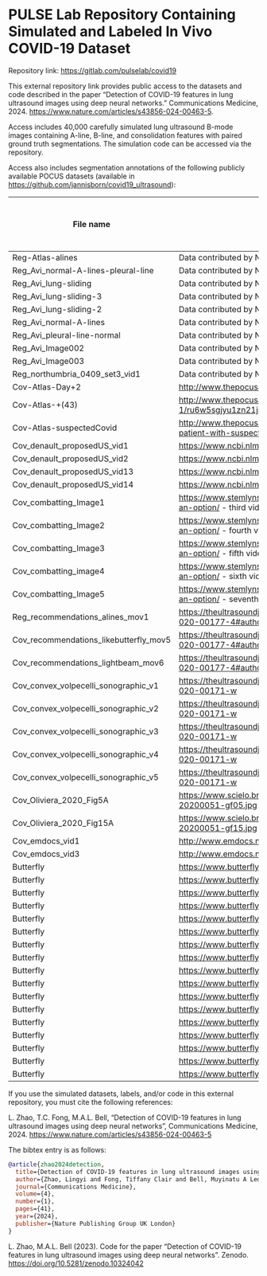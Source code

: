 # PULSE Lab Repository Containing Simulated and Labeled In Vivo COVID-19 Dataset

Repository link: https://gitlab.com/pulselab/covid19

This external repository link provides public access to the datasets and code described in the paper “Detection of COVID-19 features in lung ultrasound images using deep neural networks.” Communications Medicine, 2024. https://www.nature.com/articles/s43856-024-00463-5.

Access includes 40,000 carefully simulated lung ultrasound B-mode images containing A-line, B-line, and consolidation features with paired ground truth segmentations. The simulation code can be accessed via the repository. 

Access also includes segmentation annotations of the following publicly available POCUS datasets (available in https://github.com/jannisborn/covid19_ultrasound):

| File name                              | Source link                                                                                          | Feature       | File name prefix in the data folder |
|----------------------------------------|------------------------------------------------------------------------------------------------------|---------------|-------------------------------------|
| Reg-Atlas-alines                       | Data contributed by Northumbria Specialist Emergency Care Hospital                                   | Aline         | Reg_034                             |
| Reg_Avi_normal-A-lines-pleural-line    | Data contributed by Northumbria Specialist Emergency Care Hospital                                   | Aline         | Reg_133                             |
| Reg_Avi_lung-sliding                   | Data contributed by Northumbria Specialist Emergency Care Hospital                                   | Aline         | Reg_134                             |
| Reg_Avi_lung-sliding-3                 | Data contributed by Northumbria Specialist Emergency Care Hospital                                   | Aline         | Reg_135                             |
| Reg_Avi_lung-sliding-2                 | Data contributed by Northumbria Specialist Emergency Care Hospital                                   | Aline         | Reg_137                             |
| Reg_Avi_normal-A-lines                 | Data contributed by Northumbria Specialist Emergency Care Hospital                                   | Aline         | Reg_139                             |
| Reg_Avi_pleural-line-normal            | Data contributed by Northumbria Specialist Emergency Care Hospital                                   | Aline         | Reg_151                             |
| Reg_Avi_Image002                       | Data contributed by Northumbria Specialist Emergency Care Hospital                                   | Aline         | Reg_157                             |
| Reg_Avi_Image003                       | Data contributed by Northumbria Specialist Emergency Care Hospital                                   | Aline         | Reg_159                             |
| Reg_northumbria_0409_set3_vid1         | Data contributed by Northumbria Specialist Emergency Care Hospital                                   | Aline         | Reg_200                             |
| Cov-Atlas-Day+2                        | http://www.thepocusatlas.com/covid19 (Day2)                                                          | Bline         | Cov_025                             |
| Cov-Atlas-+(43)                        | http://www.thepocusatlas.com/covid19-1/ru6w5sgjyu1zn21jraypm2pfm0h6uf                                | Bline         | Cov_030                             |
| Cov-Atlas-suspectedCovid               | http://www.thepocusatlas.com/covid19-1/lung-us-findings-in-hypoxic-patient-with-suspected-covid19    | Bline         | Cov_036                             |
| Cov_denault_proposedUS_vid1            | https://www.ncbi.nlm.nih.gov/pmc/articles/PMC7241588/                                                | Bline         | Cov_293                             |
| Cov_denault_proposedUS_vid2            | https://www.ncbi.nlm.nih.gov/pmc/articles/PMC7241588/                                                | Bline         | Cov_294                             |
| Cov_denault_proposedUS_vid13           | https://www.ncbi.nlm.nih.gov/pmc/articles/PMC7241588/                                                | Bline         | Cov_299                             |
| Cov_denault_proposedUS_vid14           | https://www.ncbi.nlm.nih.gov/pmc/articles/PMC7241588/                                                | Bline         | Cov_300                             |
| Cov_combatting_Image1                  | https://www.stemlynsblog.org/combatting-covid19-is-lung-ultrasound-an-option/ - third video          | Bline         | Cov_126                             |
| Cov_combatting_Image2                  | https://www.stemlynsblog.org/combatting-covid19-is-lung-ultrasound-an-option/ - fourth video         | Bline         | Cov_127                             |
| Cov_combatting_Image3                  | https://www.stemlynsblog.org/combatting-covid19-is-lung-ultrasound-an-option/ - fifth video          | Bline         | Cov_129                             |
| Cov_combatting_image4                  | https://www.stemlynsblog.org/combatting-covid19-is-lung-ultrasound-an-option/ - sixth video          | Bline         | Cov_130                             |
| Cov_combatting_Image5                  | https://www.stemlynsblog.org/combatting-covid19-is-lung-ultrasound-an-option/ - seventh video        | Consolidation | Cov_131                             |
| Reg_recommendations_alines_mov1        | https://theultrasoundjournal.springeropen.com/articles/10.1186/s13089-020-00177-4#author-information | Aline         | Reg_255                             |
| Cov_recommendations_likebutterfly_mov5 | https://theultrasoundjournal.springeropen.com/articles/10.1186/s13089-020-00177-4#author-information | Consolidation | Cov_259                             |
| Cov_recommendations_lightbeam_mov6     | https://theultrasoundjournal.springeropen.com/articles/10.1186/s13089-020-00177-4#author-information | Bline         | Cov_260                             |
| Cov_convex_volpecelli_sonographic_v1   | https://theultrasoundjournal.springeropen.com/articles/10.1186/s13089-020-00171-w                    | Bline         | Cov_288                             |
| Cov_convex_volpecelli_sonographic_v2   | https://theultrasoundjournal.springeropen.com/articles/10.1186/s13089-020-00171-w                    | Bline         | Cov_289                             |
| Cov_convex_volpecelli_sonographic_v3   | https://theultrasoundjournal.springeropen.com/articles/10.1186/s13089-020-00171-w                    | Bline         | Cov_290                             |
| Cov_convex_volpecelli_sonographic_v4   | https://theultrasoundjournal.springeropen.com/articles/10.1186/s13089-020-00171-w                    | Bline         | Cov_291                             |
| Cov_convex_volpecelli_sonographic_v5   | https://theultrasoundjournal.springeropen.com/articles/10.1186/s13089-020-00171-w                    | Bline         | Cov_292                             |
| Cov_Oliviera_2020_Fig5A                | https://www.scielo.br/img/revistas/rb/v53n4//0100-3984-rb-20200051-gf05.jpg                          | Bline         | Cov_364                             |
| Cov_Oliviera_2020_Fig15A               | https://www.scielo.br/img/revistas/rb/v53n4//0100-3984-rb-20200051-gf15.jpg                          | Bline         | Cov_366                             |
| Cov_emdocs_vid1                        | http://www.emdocs.net/wp-content/uploads/2020/04/R-apex-1.gif                                        | Bline         | Cov_373                             |
| Cov_emdocs_vid3                        | http://www.emdocs.net/wp-content/uploads/2020/04/unnamed.gif                                         | Bline         | Cov_375                             |
| Butterfly                              | https://www.butterflynetwork.com/covid19/covid-19-ultrasound-gallery                                 | Bline         | Cov_003                             |
| Butterfly                              | https://www.butterflynetwork.com/covid19/covid-19-ultrasound-gallery                                 | Aline         | Reg_004                             |
| Butterfly                              | https://www.butterflynetwork.com/covid19/covid-19-ultrasound-gallery                                 | Bline         | Cov_006                             |
| Butterfly                              | https://www.butterflynetwork.com/covid19/covid-19-ultrasound-gallery                                 | Bline         | Cov_007                             |
| Butterfly                              | https://www.butterflynetwork.com/covid19/covid-19-ultrasound-gallery                                 | Bline         | Cov_008                             |
| Butterfly                              | https://www.butterflynetwork.com/covid19/covid-19-ultrasound-gallery                                 | Consolidation | Cov_009                             |
| Butterfly                              | https://www.butterflynetwork.com/covid19/covid-19-ultrasound-gallery                                 | Consolidation | Cov_010                             |
| Butterfly                              | https://www.butterflynetwork.com/covid19/covid-19-ultrasound-gallery                                 | Consolidation | Cov_011                             |
| Butterfly                              | https://www.butterflynetwork.com/covid19/covid-19-ultrasound-gallery                                 | Consolidation | Cov_013                             |
| Butterfly                              | https://www.butterflynetwork.com/covid19/covid-19-ultrasound-gallery                                 | Bline         | Cov_014                             |
| Butterfly                              | https://www.butterflynetwork.com/covid19/covid-19-ultrasound-gallery                                 | Bline         | Cov_015                             |
| Butterfly                              | https://www.butterflynetwork.com/covid19/covid-19-ultrasound-gallery                                 | Bline         | Cov_016                             |
| Butterfly                              | https://www.butterflynetwork.com/covid19/covid-19-ultrasound-gallery                                 | Bline         | Cov_018                             |
| Butterfly                              | https://www.butterflynetwork.com/covid19/covid-19-ultrasound-gallery                                 | Bline         | Cov_019                             |
| Butterfly                              | https://www.butterflynetwork.com/covid19/covid-19-ultrasound-gallery                                 | Bline         | Cov_020                             |
| Butterfly                              | https://www.butterflynetwork.com/covid19/covid-19-ultrasound-gallery                                 | Bline         | Cov_021                             |
| Butterfly                              | https://www.butterflynetwork.com/covid19/covid-19-ultrasound-gallery                                 | Bline         | Cov_022                             |

If you use the simulated datasets, labels, and/or code in this external repository, you must cite the following references:

L. Zhao, T.C. Fong, M.A.L. Bell, “Detection of COVID-19 features in lung ultrasound images using deep neural networks”, Communications Medicine, 2024. https://www.nature.com/articles/s43856-024-00463-5

The bibtex entry is as follows:
```bib
@article{zhao2024detection,
  title={Detection of COVID-19 features in lung ultrasound images using deep neural networks},
  author={Zhao, Lingyi and Fong, Tiffany Clair and Bell, Muyinatu A Lediju},
  journal={Communications Medicine},
  volume={4},
  number={1},
  pages={41},
  year={2024},
  publisher={Nature Publishing Group UK London}
}
```

L. Zhao, M.A.L. Bell (2023). Code for the paper “Detection of COVID-19 features in lung ultrasound images using deep neural networks”. Zenodo. https://doi.org/10.5281/zenodo.10324042
